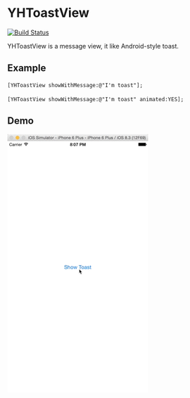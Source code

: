 # YHToastView

[![Build Status](https://travis-ci.org/caHuang/YHToastView.svg?branch=master)](https://travis-ci.org/caHuang/YHToastView)

YHToastView is a message view, it like Android-style toast.

## Example

```objc
[YHToastView showWithMessage:@"I'm toast"];

[YHToastView showWithMessage:@"I'm toast" animated:YES];
```

## Demo

![](https://github.com/caHuang/YHToastView/blob/master/demo.gif)
